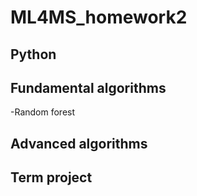 # ML4MS_homework2

## Python

## Fundamental algorithms
-Random forest

## Advanced algorithms

## Term project
